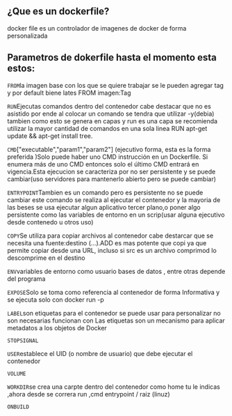 ## ¿Que es un dockerfile?

docker file es un controlador de imagenes de docker de forma personalizada 

## Parametros de dokerfile hasta el momento esta estos:

`FROM`la imagen base con los que se quiere trabajar se le pueden agregar tag y por default biene lates FROM imagen:Tag

`RUN`Ejecutas comandos dentro del contenedor cabe destacar que no es asistido por ende al colocar un comando se tendra que utilizar -y(debia) tambien como esto se genera en capas y run es una capa se recomienda utilizar la mayor cantidad de comandos en una sola linea RUN apt-get update && apt-get install tree.

`CMD`["executable","param1","param2"] (ejecutivo forma, esta es la forma preferida )Solo puede haber uno CMD instrucción en un Dockerfile. Si enumera más de uno CMD entonces solo el último CMD entrará en vigencia.Esta ejecucion se caracteriza por no ser persistente y se puede cambiar(uso servidores para mantenerlo abierto pero se puede cambiar)

`ENTRYPOINT`Tambien es un comando pero es persistente no se puede cambiar este comando se realiza al ejecutar el contenedor y la mayoria de las beses se usa ejecutar algun aplicativo tercer plano,o poner algo persistente como las variables de entorno en un scrip(usar alguna ejecutivo desde contenedo u otros uso)

`COPY`Se utiliza para copiar archivos al contenedor cabe destarcar que se necesita una fuente:destino (<src>...<dst>).ADD es mas potente que copi ya que permite copiar desde una URL, incluso si src es un archivo comprimod lo descomprime en el destino

`ENV`variables de entorno como usuario bases de datos , entre otras depende del programa

`EXPOSE`Solo se toma como referencia al contenedor de forma Informativa y se ejecuta solo con docker run -p

`LABEL`son etiquetas para el contenedor se puede usar para personalizar no son necesarias funcionan con Las etiquetas son un mecanismo para aplicar metadatos a los objetos de Docker

`STOPSIGNAL`

`USER`establece el UID (o nombre de usuario) que debe ejecutar el contenedor

`VOLUME`

`WORKDIR`se crea una carpte dentro del contenedor como home tu le indicas ,ahora desde se correra run ,cmd entrypoint / raiz (linuz)

`ONBUILD`
